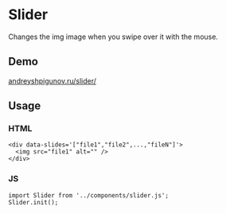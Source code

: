 # Slider

Changes the img image when you swipe over it with the mouse.

## Demo

<a href="https://andreyshpigunov.ru/slider/" target="_blank">andreyshpigunov.ru/slider/</a>

## Usage

### HTML

```
<div data-slides='["file1","file2",...,"fileN"]'>
  <img src="file1" alt="" />
</div>
```

### JS

```
import Slider from '../components/slider.js';
Slider.init();
```
